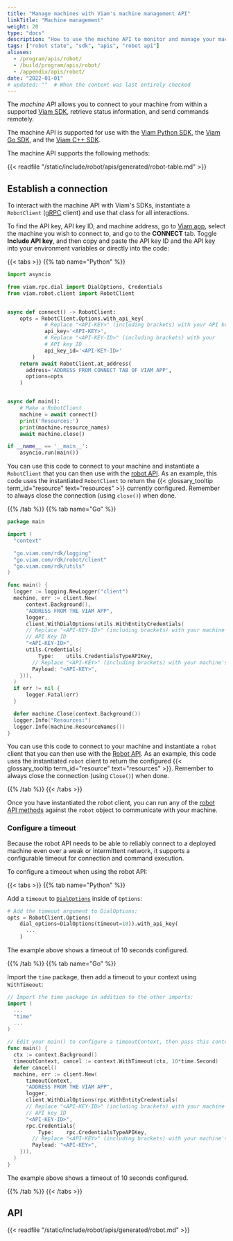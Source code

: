 ```yaml
---
title: "Manage machines with Viam's machine management API"
linkTitle: "Machine management"
weight: 20
type: "docs"
description: "How to use the machine API to monitor and manage your machines."
tags: ["robot state", "sdk", "apis", "robot api"]
aliases:
  - /program/apis/robot/
  - /build/program/apis/robot/
  - /appendix/apis/robot/
date: "2022-01-01"
# updated: ""  # When the content was last entirely checked
---
```


The _machine API_ allows you to connect to your machine from within a supported [Viam SDK](/dev/reference/apis/), retrieve status information, and send commands remotely.

The machine API is supported for use with the [Viam Python SDK](https://python.viam.dev/autoapi/viam/robot/client/index.html#viam.robot.client.RobotClient), the [Viam Go SDK](https://pkg.go.dev/go.viam.com/rdk/robot/client#RobotClient), and the [Viam C++ SDK](https://cpp.viam.dev/classviam_1_1sdk_1_1RobotClient.html).

The machine API supports the following methods:

{{< readfile "/static/include/robot/apis/generated/robot-table.md" >}}

## Establish a connection

To interact with the machine API with Viam's SDKs, instantiate a `RobotClient` ([gRPC](https://grpc.io/) client) and use that class for all interactions.

To find the API key, API key ID, and machine address, go to [Viam app](https://app.viam.com/), select the machine you wish to connect to, and go to the **CONNECT** tab.
Toggle **Include API key**, and then copy and paste the API key ID and the API key into your environment variables or directly into the code:

{{< tabs >}}
{{% tab name="Python" %}}

```python {class="line-numbers linkable-line-numbers"}
import asyncio

from viam.rpc.dial import DialOptions, Credentials
from viam.robot.client import RobotClient


async def connect() -> RobotClient:
    opts = RobotClient.Options.with_api_key(
            # Replace "<API-KEY>" (including brackets) with your API key
            api_key='<API-KEY>',
            # Replace "<API-KEY-ID>" (including brackets) with your
            # API key ID
            api_key_id='<API-KEY-ID>'
        )
    return await RobotClient.at_address(
      address='ADDRESS FROM CONNECT TAB OF VIAM APP',
      options=opts
    )


async def main():
    # Make a RobotClient
    machine = await connect()
    print('Resources:')
    print(machine.resource_names)
    await machine.close()

if __name__ == '__main__':
    asyncio.run(main())
```

You can use this code to connect to your machine and instantiate a `RobotClient` that you can then use with the [robot API](#api).
As an example, this code uses the instantiated `RobotClient` to return the {{< glossary_tooltip term_id="resource" text="resources" >}} currently configured.
Remember to always close the connection (using `close()`) when done.

{{% /tab %}}
{{% tab name="Go" %}}

```go {class="line-numbers linkable-line-numbers"}
package main

import (
  "context"

  "go.viam.com/rdk/logging"
  "go.viam.com/rdk/robot/client"
  "go.viam.com/rdk/utils"
)

func main() {
  logger := logging.NewLogger("client")
  machine, err := client.New(
      context.Background(),
      "ADDRESS FROM THE VIAM APP",
      logger,
      client.WithDialOptions(utils.WithEntityCredentials(
      // Replace "<API-KEY-ID>" (including brackets) with your machine's
      // API Key ID
      "<API-KEY-ID>",
      utils.Credentials{
          Type:    utils.CredentialsTypeAPIKey,
        // Replace "<API-KEY>" (including brackets) with your machine's API key
        Payload: "<API-KEY>",
    })),
  )
  if err != nil {
      logger.Fatal(err)
  }

  defer machine.Close(context.Background())
  logger.Info("Resources:")
  logger.Info(machine.ResourceNames())
}
```

You can use this code to connect to your machine and instantiate a `robot` client that you can then use with the [Robot API](#api).
As an example, this code uses the instantiated `robot` client to return the configured {{< glossary_tooltip term_id="resource" text="resources" >}}.
Remember to always close the connection (using `Close()`) when done.

{{% /tab %}}
{{< /tabs >}}

Once you have instantiated the robot client, you can run any of the [robot API methods](#api) against the `robot` object to communicate with your machine.

### Configure a timeout

Because the robot API needs to be able to reliably connect to a deployed machine even over a weak or intermittent network, it supports a configurable timeout for connection and command execution.

To configure a timeout when using the robot API:

{{< tabs >}}
{{% tab name="Python" %}}

Add a `timeout` to [`DialOptions`](https://python.viam.dev/autoapi/viam/rpc/dial/index.html#viam.rpc.dial.DialOptions) inside of `Options`:

```python {class="line-numbers linkable-line-numbers"}
# Add the timeout argument to DialOptions:
opts = RobotClient.Options(
    dial_options=DialOptions(timeout=10)).with_api_key(
      ...
    )
```

The example above shows a timeout of 10 seconds configured.

{{% /tab %}}
{{% tab name="Go" %}}

Import the `time` package, then add a timeout to your context using `WithTimeout`:

```go {class="line-numbers linkable-line-numbers"}
// Import the time package in addition to the other imports:
import (
  ...
  "time"
  ...
)

// Edit your main() to configure a timeoutContext, then pass this context to the dial invocation:
func main() {
  ctx := context.Background()
  timeoutContext, cancel := context.WithTimeout(ctx, 10*time.Second)
  defer cancel()
  machine, err := client.New(
      timeoutContext,
      "ADDRESS FROM THE VIAM APP",
      logger,
      client.WithDialOptions(rpc.WithEntityCredentials(
      // Replace "<API-KEY-ID>" (including brackets) with your machine's
      // API key ID
      "<API-KEY-ID>",
      rpc.Credentials{
          Type:    rpc.CredentialsTypeAPIKey,
        // Replace "<API-KEY>" (including brackets) with your machine's API key
        Payload: "<API-KEY>",
    })),
  )
}
```

The example above shows a timeout of 10 seconds configured.

{{% /tab %}}
{{< /tabs >}}

## API

{{< readfile "/static/include/robot/apis/generated/robot.md" >}}
